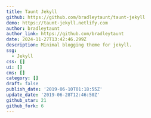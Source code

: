 ```yaml
---
title: Taunt Jekyll
github: https://github.com/bradleytaunt/taunt-jekyll
demo: https://taunt-jekyll.netlify.com
author: bradleytaunt
author_link: https://github.com/bradleytaunt
date: 2024-11-27T13:42:46.299Z
description: Minimal blogging theme for jekyll.
ssg:
  - Jekyll
css: []
ui: []
cms: []
category: []
draft: false
publish_date: '2019-06-10T01:18:55Z'
update_date: '2019-06-28T12:46:50Z'
github_star: 21
github_fork: 6
---
```

